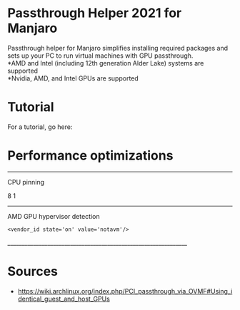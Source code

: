 # Passthrough Helper 2021 for Manjaro

Passthrough helper for Manjaro simplifies installing required packages and sets up your PC to run virtual machines with GPU passthrough. <br/>
*AMD and Intel (including 12th generation Alder Lake) systems are supported<br/>
*Nvidia, AMD, and Intel GPUs are supported<br/>

# Tutorial
For a tutorial, go here:<br/>

# Performance optimizations


  <features>
    <acpi/>
    <apic/>
    <hyperv>
      <relaxed state="on"/>
      <vapic state="on"/>
      <spinlocks state="on" retries="4096"/>
      <vpindex state="on"/>
      <runtime state="on"/>
      <synic state="on"/>
      <stimer state="on">
        <direct state="on"/>
      </stimer>
      <reset state="on"/>
      <vendor_id state="on" value="PC"/>
      <frequencies state="on"/>
      <reenlightenment state="on"/>
    </hyperv>
    <kvm>
      <hidden state="on"/>
    </kvm>
    <vmport state="off"/>
  </features>

_______________________________________________________________
CPU pinning

  <vcpu placement="static">8</vcpu>
  <iothreads>1</iothreads>
  <cputune>
    <vcpupin vcpu="0" cpuset="0"/>
    <vcpupin vcpu="1" cpuset="2"/>
    <vcpupin vcpu="2" cpuset="4"/>
    <vcpupin vcpu="3" cpuset="6"/>
    <vcpupin vcpu="4" cpuset="8"/>
    <vcpupin vcpu="5" cpuset="10"/>
    <vcpupin vcpu="6" cpuset="12"/>
    <vcpupin vcpu="7" cpuset="14"/>
    <emulatorpin cpuset="16-17"/>
    <iothreadpin iothread="1" cpuset="18-19"/>
  </cputune>
  <os>

  <cpu mode="host-passthrough" check="none" migratable="on">
    <topology sockets="1" dies="1" cores="8" threads=""/>
  </cpu>
  
_______________________________________________________________
AMD GPU hypervisor detection
  
  <hyperv>
    
    <vendor_id state='on' value='notavm'/>
    
  </hyperv>
_______________________________________________________________
  
# Sources
* https://wiki.archlinux.org/index.php/PCI_passthrough_via_OVMF#Using_identical_guest_and_host_GPUs
